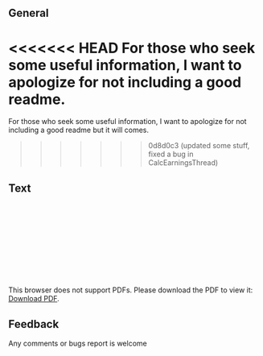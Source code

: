 ## General
<<<<<<< HEAD
For those who seek some useful information, I want to apologize for not including a good readme.
=======
For those who seek some useful information, I want to apologize for not including a good readme but it will comes.
>>>>>>> 0d8d0c3 (updated some stuff, fixed a bug in CalcEarningsThread)

## Text
<object data="ProgettoWINSOME_v2.pdf" type="application/pdf" width="700px" height="700px">
    <embed src="ProgettoWINSOME_v2.pdf">
        <p>This browser does not support PDFs. Please download the PDF to view it: <a href="ProgettoWINSOME_v2.pdf">Download PDF</a>.</p>
    </embed>
</object>

## Feedback
Any comments or bugs report is welcome
